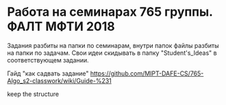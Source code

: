 ﻿# Работа на семинарах 765 группы. ФАЛТ МФТИ 2018
Задания разбиты на папки по семинарам, внутри папок файлы разбиты на папки по задачам. 
Свои идеи скидывать в папку "Student's_Ideas" в соответствующем задании.

Гайд "как садвать задание" https://github.com/MIPT-DAFE-CS/765-Algo_s2-classwork/wiki/Guide-%231 

keep the structure
